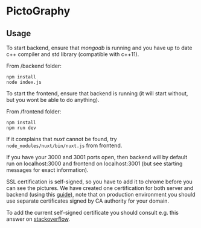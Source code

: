 # PictoGraphy

## Usage

To start backend, ensure that *mongodb* is running and you have up to date c++ compiler and std library (compatible with c++11).

From /backend folder:

```
npm install
node index.js
```

To start the frontend, ensure that backend is running (it will start without, but you wont be able to do anything).

From /frontend folder:

```
npm install
npm run dev
```

If it complains that *nuxt* cannot be found, try `node_modules/nuxt/bin/nuxt.js` from frontend.

If you have your 3000 and 3001 ports open, then backend will by default run on localhost:3000 and frontend on localhost:3001 (but see starting messages for exact information).

SSL certification is self-signed, so you have to add it to chrome before you can see the pictures. We have created one certification for both server and backend (using this [guide](https://letsencrypt.org/docs/certificates-for-localhost/)), note that on production environment you should use separate certificates signed by CA authority for your domain.

To add the current self-signed certificate you should consult e.g. this answer on [stackoverflow](https://stackoverflow.com/questions/7580508/getting-chrome-to-accept-self-signed-localhost-certificate#answer-59302039).
